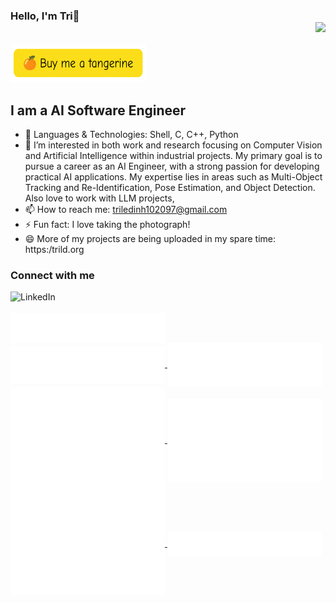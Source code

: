 ### Hello, I'm Tri👋 <div align='right'>![](https://komarev.com/ghpvc/?username=ledinhtri97&color=green)</div>

<a href="https://paypal.me/ldtri" target="_blank"><img src="./assets/bmt.png" alt="Buy Me A Tangerine" style="height: 60px !important;width: 217px !important;" ></a>

## I am a AI Software Engineer 
- 💬 Languages & Technologies: Shell, C, C++, Python
- 👀 I’m interested in both work and research focusing on Computer Vision and Artificial Intelligence within industrial projects. My primary goal is to pursue a career as an AI Engineer, with a strong passion for developing practical AI applications. My expertise lies in areas such as Multi-Object Tracking and Re-Identification, Pose Estimation, and Object Detection. Also love to work with LLM projects, 
- 📫 How to reach me: triledinh102097@gmail.com
- ⚡ Fun fact: I love taking the photograph!
- 😄 More of my projects are being uploaded in my spare time: https:/trild.org

### Connect with me
[<img align="left" alt="LinkedIn" src="https://img.shields.io/badge/linkedin-%230077B5.svg?&style=for-the-badge&logo=linkedin&logoColor=white" />](https://www.linkedin.com/in/trild/)


<br />
<br />

<!-- ### Github Stats
<p>
	<img width="400px" align="center" src="https://github-readme-stats.vercel.app/api?username=ledinhtri97&layout=compact"/>
	<img width="400px" align="center" src="https://github-readme-stats.vercel.app/api/top-langs?username=ledinhtri97&show_icons=true&locale=en&layout=compact&hide=scss,html,shell,css,swift,kotlin,jinja,objective-c,php,common%20workflow%20language,vba,cmake,dart,tex&custom_title=AI%20Programming%20Languages" />
</p>
<p>
	<img width="400px" align="center" src="https://github-readme-stats.vercel.app/api/top-langs?username=ledinhtri97&show_icons=true&locale=en&layout=compact&hide=matlab,c%2B%2B,cmake,dart,tex,vba,swift,kotlin,common%20workflow%20language,c&custom_title=Web%20Development%20languages"/>
	<img width="400px" align="center" src="https://github-readme-stats.vercel.app/api/top-langs?username=ledinhtri97&show_icons=true&locale=en&layout=compact&hide=javascript,python,matlab,html,vba,tex,cmake,shell,css&custom_title=Mobile%20apps%20languages" />
</p> -->

<a href="https://github.com/ledinhtri97">
  <img align="center" width="49%" src="./metrics_img/header.svg" />
</a>
<br/>
<a href="https://github.com/ledinhtri97">
  <img align="center" width="49%" src="./metrics_img/repositories.svg" />
</a>
<a href="https://github.com/ledinhtri97">
  <img align="center" width="49%" src="./metrics_img/acti_comm.svg" />
</a>

<a href="https://github.com/ledinhtri97">
  <img align="center" width="49%" src="./metrics_img/iso_calender.svg" />
</a>

<a href="https://github.com/ledinhtri97">
    <img align="center" width="49%" src="./metrics_img/issue_pr_lang.svg" />
</a>

<a href="https://github.com/ledinhtri97">
  <img align="center" width="49%" src="./metrics_img/github-habits.svg" />
</a>
<a href="https://github.com/ledinhtri97">
    <img align="center" width="49%" src="./metrics_img/starred_topics.svg" />
</a>

<!-- ##  📫 My contributions so far!
![](./profile-3d-contrib/profile-season-animate.svg) -->
